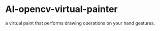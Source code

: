 # AI-opencv-virtual-painter
a virtual paint that performs drawing operations on your hand gestures.


